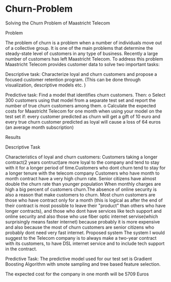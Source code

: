 # Churn-Problem
Solving the Churn Problem of Maastricht Telecom

Problem

The problem of churn is a problem when a number of individuals move out of a collective
group. It is one of the main problems that determine the steady-state level of customers
in any type of business.
Recently a large number of customers has left Maastricht Telecom. To address this
problem Maastricht Telecom provides customer data to solve two important tasks:

Descriptive task: Characterize loyal and churn customers and propose a focused
customer retention program. (This can be done through visualization, descriptive
models etc. )

Predictive task: Find a model that identifies churn customers. Then:
o Select 300 customers using that model from a separate test set and report
the number of true churn customers among them.
o Calculate the expected costs for Maastricht Telecom for one month when
using your model on the test set if:
every customer predicted as churn will get a gift of 10 euro and
every true churn customer predicted as loyal will cause a loss of
64 euros (an average month subscription)
   
Results

Descriptive Task

Characteristics of loyal and churn customers:
Customers taking a longer contract(2 years contruct)are more loyal to the company and tend to stay with it for a longer
period of time.Customers who dont churn tend to stay for a longer tenure with the telecom company Customers who have month to month contract have a very high churn rate.
Senior citizens have almost double the churn rate than younger population When monthly charges are high a big percent of customers churn.The absence of online security is also
a reason that make customers to churn. Most churn customers are those who have contract only for a month (this is logical as after the end of their contract is most possible to leave
their "product" than others who have longer contracts), and those who dont have services like tech support and online security and also those who use fiber optic internet
servise(which surprisingly means faster internet) because probably it is more expensive and also because the most of churn customers are senior citizens who probably dont need
very fast internet. Proposed system The system I would suggest to the Telecom company is to always make a two-year contract with its customers, to have DSL internet service and
to include tech support in the contract.

Predictive Task:
The predictive model used for our test set is Gradient Boosting Algorithm with smote sampling and tree based feature selection. 

The expected cost for the company in one month will be 5709 Euros

